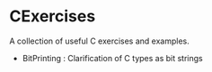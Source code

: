 # CExercises
A collection of useful C exercises and examples.
 - BitPrinting : Clarification of C types as bit strings

